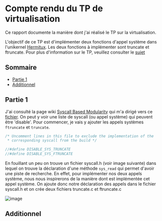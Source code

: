 # Compte rendu du TP de virtualisation

Ce rapport documente la manière dont j'ai réalisé le TP sur la virtualisation. 

L'objectif de ce TP est d'implémenter deux fonctions d'appel système dans l'unikernel [Hermitux](https://github.com/ssrg-vt/hermitux). 
Les deux fonctions à implémenter sont truncate et ftruncate. Pour plus d'information sur le TP, veuillez consulter le [sujet](https://olivierpierre.github.io/virt-101/lab-subject.pdf)

## Sommaire

* [Partie 1](#partie-1)
* [Additionnel](#additionnel)


## Partie 1

J'ai consulté la page wiki [Syscall Based Modularity](https://github.com/ssrg-vt/hermitux/wiki/Syscall-Based-Modularity) qui m'a dirigé vers ce [fichier](https://github.com/ssrg-vt/hermitux-kernel/blob/master/include/hermit/syscall-config.h). On peut y voir une liste de syscall (ou appel système) qui peuvent être 'disable'. Pour commencer, je vais y ajouter les appels systèmes `ftruncate` et `truncate`.

```C
/* Uncomment lines in this file to exclude the implementation of the
 * corresponding syscall from the build */

//#define DISABLE_SYS_TRUNCATE
//#define DISABLE_SYS_FTRUNCATE
```

En fouillant un peu on trouve un fichier syscall.h (voir image suivante) dans lequel on trouve la déclaration d'une méthode `sys_read` qui permet d'avoir une piste de recherche. En effet, pour implémenter nos deux appels système, nous nous inspirerons de la manière dont est implémentée cet appel système. On ajoute donc notre déclaration des appels dans le fichier syscall.h et on  crée deux fichiers truncate.c et ftruncate.c 

![image](https://user-images.githubusercontent.com/91114817/211047053-f9532698-1d9f-4b0f-8ad1-f6a505c22056.png)




## Additionnel

